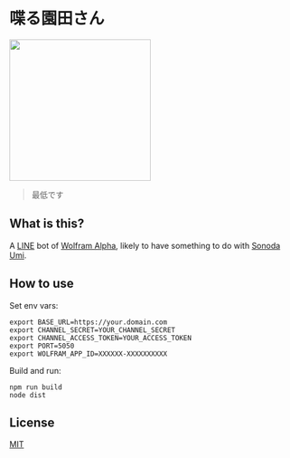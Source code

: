 # 喋る園田さん

<img width='250' src='https://cloud.githubusercontent.com/assets/1013641/19834661/5c166810-9eac-11e6-9fa4-903697e6e14d.png'>

> 最低です

## What is this?

A [LINE](https://line.me/) bot of [Wolfram Alpha](https://www.wolframalpha.com), likely to have something to do with [Sonoda Umi](https://ja.wikipedia.org/wiki/%CE%9C%27s#.E5.9C.92.E7.94.B0_.E6.B5.B7.E6.9C.AA.EF.BC.88.E3.81.9D.E3.81.AE.E3.81.A0_.E3.81.86.E3.81.BF.EF.BC.89).

## How to use

Set env vars:

``` shell
export BASE_URL=https://your.domain.com
export CHANNEL_SECRET=YOUR_CHANNEL_SECRET
export CHANNEL_ACCESS_TOKEN=YOUR_ACCESS_TOKEN
export PORT=5050
export WOLFRAM_APP_ID=XXXXXX-XXXXXXXXXX
```

Build and run:

``` shell
npm run build
node dist
```

## License

[MIT](LICENSE)

